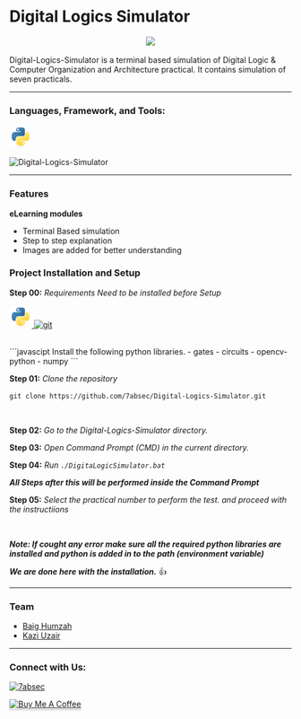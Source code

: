 # Digital Logics Simulator
<p align="center">
<a href="https://github.com/7absec/Digital-Logics-Simulator" target="_blank"> 
    <img src="https://github.com/7absec/Digital-Logics-Simulator/image/banner.jpg"> 
  </a> 
</p>

<p>
Digital-Logics-Simulator is a terminal based simulation of Digital Logic & Computer Organization and Architecture practical. It contains simulation of seven practicals. 
</p>

<hr />

<h3 align="left">Languages, Framework, and Tools:</h3>
<p align="left"> 
  
  <a href="https://www.python.org/" target="_blank"> 
  <img src="https://github.com/devicons/devicon/blob/master/icons/python/python-original.svg" alt="css3" width="40" height="40"/> 
  </a> 
  
</p>

<p align="left"> <img src="https://komarev.com/ghpvc/?username=Digital-Logics-Simulator&label=Project%20views&color=0e75b6&style=flat" alt="Digital-Logics-Simulator" /> </p>
	 
<hr />	

### Features

**eLearning modules** 
</br>
 - Terminal Based simulation 
 - Step to step explanation
 - Images are added for better understanding



### Project Installation and Setup

**Step 00:** _Requirements Need to be installed before Setup_
<p align="left">
	<a href="https://www.python.org/" target="_blank"> 
  		<img src="https://github.com/devicons/devicon/blob/master/icons/python/python-original.svg" alt="css3" width="40" height="40"/> 
  	</a>
	<a href="https://git-scm.com/" target="_blank"> 
   		 <img src="https://www.vectorlogo.zone/logos/git-scm/git-scm-icon.svg" alt="git" width="40" height="40"/> 
  	</a> 
</p>
<br/>
```javascipt
Install the following python libraries.
 - gates
 - circuits
 - opencv-python
 - numpy
```

**Step 01:** _Clone the repository_
```javascipt
git clone https://github.com/7absec/Digital-Logics-Simulator.git
```
<br/>

**Step 02:** _Go to the Digital-Logics-Simulator directory._
<br/>

**Step 03:** _Open Command Prompt (CMD) in the current directory._
<br/>

**Step 04:** _Run ```./DigitaLogicSimulator.bat```_
<br/>


**_All Steps after this will be performed inside the Command Prompt_**

**Step 05:** _Select the practical number to perform the test. and proceed with the instructiions_

<br/>


**_Note: If cought any error make sure all the required python libraries are installed and python is added in to the path (environment variable)_**


**_We are done here with the installation._** :+1: 

<hr />

### Team
 - [Baig Humzah](https://github.com/Hbaig05546) 
 - [Kazi Uzair](https://github.com/uzair-sudo)

<hr />
<h3 align="left">Connect with Us:</h3>
<p align="left">
	<a href="https://twitter.com/7absec" target="blank">
		<img src="https://img.shields.io/twitter/follow/7absec?logo=twitter&style=for-the-badge" alt="7absec" />
	</a> 
</p>
<a href="https://www.buymeacoffee.com/7absec" target="_blank"><img src="https://www.buymeacoffee.com/assets/img/custom_images/orange_img.png" alt="Buy Me A Coffee" style="height: 41px !important;width: 174px !important;box-shadow: 0px 3px 2px 0px rgba(190, 190, 190, 0.5) !important;-webkit-box-shadow: 0px 3px 2px 0px rgba(190, 190, 190, 0.5) !important;" ></a>

